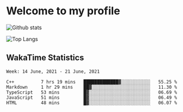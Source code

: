 # Welcome to my profile

![Github stats](https://github-readme-stats.vercel.app/api?username=xinthose&show_icons=true&theme=radical&count_private=true)

![Top Langs](https://github-readme-stats.vercel.app/api/top-langs/?username=xinthose)

## WakaTime Statistics
<!--START_SECTION:waka-->
```text
Week: 14 June, 2021 - 21 June, 2021

C++          7 hrs 19 mins   █████████████▓░░░░░░░░░░░   55.25 % 
Markdown     1 hr 29 mins    ██▓░░░░░░░░░░░░░░░░░░░░░░   11.30 % 
TypeScript   53 mins         █▓░░░░░░░░░░░░░░░░░░░░░░░   06.69 % 
JavaScript   51 mins         █▓░░░░░░░░░░░░░░░░░░░░░░░   06.49 % 
HTML         48 mins         █▓░░░░░░░░░░░░░░░░░░░░░░░   06.07 % 
```
<!--END_SECTION:waka-->
